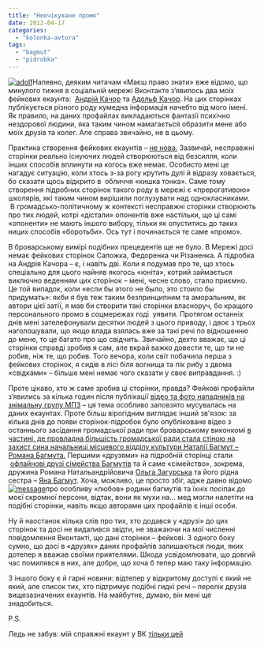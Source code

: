 ```yaml
---
title: "Неочікуване промо"
date: 2012-04-17
categories: 
  - "kolonka-avtora"
tags: 
  - "bagmut"
  - "pidrobka"
---
```


[![](https://mpz.brovary.org/wp-content/uploads/2012/04/adolf.jpg "adolf")](https://mpz.brovary.org/wp-content/uploads/2012/04/adolf.jpg)Напевно, деяким читачам «Маєш право знати» вже відомо, що минулого тижня в соціальній мережі Вконтакте з’явилось два моїх фейкових екаунта:  [Андрій Качор](http://vk.com/id170379142) та [Адольф Качор](http://vk.com/id170536445). На цих сторінках публікується різного роду кумедна інформація начебто від мого імені. Як правило, на даних профайлах викладаються фантазії психічно нездорової людини, яка таким чином намагається образити мене або моїх друзів та колег. Але справа звичайно, не в цьому.

Практика створення фейкових екаунтів – [не нова.](http://vk.com/yanukovich.viktor) Зазвичай, несправжні сторінки реально існуючих людей створюються від безсилля, коли інших способів вплинути на когось вже немає. Особисто мені це нагадує ситуацію, коли хтось з-за рогу крутить дулі й відразу ховається, бо сказати щось відкрито в  обличчя «кишка тонка». Саме тому створення підробних сторінок такого роду в мережі є «прерогативою» школярів, які таким чином вирішили поглузувати над однокласниками.  В громадсько-політичному ж контексті несправжні сторінки створюють про тих людей, котрі «дістали» опонентів вже настільки, що ці самі «опоненти» не мають іншого вибору, тільки як опуститись до таких ницих способів «боротьби». Ось тут і починається те саме «промо».

В броварському вимірі подібних прецедентів ще не було. В Мережі досі немає фейкових сторінок Сапожка, Федоренка чи Різаненка. А підробка на Андрія Качора – є, і навіть дві. Коли я подумав про те, що хтось спеціально для цього найняв якогось «юніта», котрий займається виключно веденням цих сторінок – мені, чесне слово, стало приємно. Це той випадок, коли «если бы этого не было, это стоило бы придумать»: якби я був теж таким безпринципним та аморальним, як автори цієї затії, я мав би створити такі сторінки власноруч, бо кращого персонального промо в соцмережах годі  уявити. Протягом останніх днів мені зателефонували десятки людей з цього приводу, і двоє з трьох наголошували, що якщо влада взялась вже за такі речі по відношенню до мене, то це багато про що свідчить. Звичайно, дехто вважає, що ці сторінки справді зробив я сам, але вкрай важко довести те, що ти не робив, ніж те, що робив. Того вечора, коли світ побачила перша з фейкових сторінок, я сидів в лісі біля вогнища та пік рибу з двома «свідками» – більше мені немає чого сказати у своє виправдання. :)

Проте цікаво, хто ж саме зробив ці сторінки, правда? Фейкові профайли з’явились за кілька годин після публікації [відео та фото нападників на знімальну групу МПЗ](https://mpz.brovary.org/terminovo-na-znimalnu-grupu-mayesh-pravo-znati-zdiysneno-napad/) – ця тема особливо заповзято мусувалась на даних екаунтах. Проте більш вірогідним виглядає інший зв'язок: за кілька днів до появи сторінок-підробок було опубліковане відео з останнього засідання громадської ради при броварському виконкомі [в частині, де провладна більшість громадської ради стала стіною на захист сина начальниці місцевого відділу культури Наталії Багмут – Романа Багмута.](http://www.youtube.com/watch?v=bWyGfaapg48&feature=relmfu) Першими «друзями» на підробній сторінці стали  [офлайнові друзі сімейства Багмутів](http://vk.com/id153059502) та й саме «сімейство», зокрема, дружина Романа Натальандрійовича [Ольга Загурська](http://vk.com/id21395319) та його рідна сестра – [Яна Багмут](http://vk.com/id7679219). Хоча, можливо, це просто збіг, адже давно відомо [![](https://mpz.brovary.org/wp-content/uploads/2012/04/message.jpg "message")](https://mpz.brovary.org/wp-content/uploads/2012/04/message.jpg)про особливу «любов» родини багмутів та їхніх посіпак до моєї скромної персони, відтак, вони як мухи на… мед могли налетіти на подібні сторінки, навіть якщо авторами цих профайлів є інші особи.

Ну й наостанок кілька слів про тих, хто додався у «друзі» до цих сторінок та досі не видалився звідти, не зважаючи на мої численні повідомлення Вконтакті, що дані сторінки – фейкові. З одного боку сумно, що досі в «друзях» даних профайлів залишаються люди, яких дотепер я вважав своїми приятелями. Шкода усвідомлювати, що довгий час помилявся в них, але добре, що хоча б тепер маю таку інформацію.

З іншого боку є й гарні новини: відтепер у відкритому доступі є який не який, але список тих, хто підтримує подібні гидкі речі – перелік друзів вищезазначених екаунтів. На майбутнє, думаю, він мені ще знадобиться.

P.S.

Ледь не забув: мій справжні екаунт у ВК [тільки цей](http://vk.com/a_ka4or)
